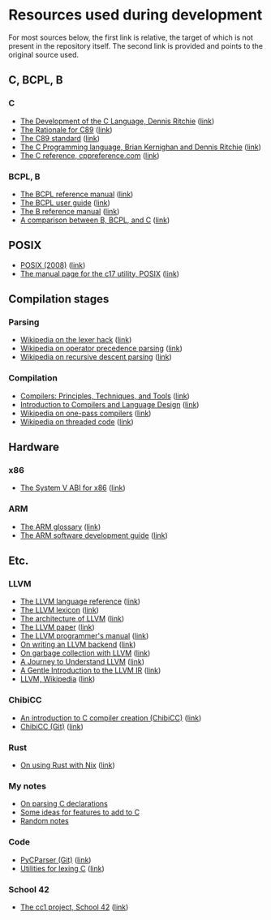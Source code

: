 # Resources used during development

For most sources below, the first link is relative, the target of which is not present in the repository itself. The second link is provided and points to the original source used.

## C, BCPL, B

### C

- [The Development of the C Language, Dennis Ritchie](docs/web/port70.net/~nsz/c/c89/dmr_the_development_of_the_c_language.pdf) ([link](https://port70.net/~nsz/c/c89/dmr_the_development_of_the_c_language.pdf))
- [The Rationale for C89](docs/web/port70.net/~nsz/c/c89/rationale/title.html) ([link](https://port70.net/~nsz/c/c89/rationale/title.html))
- [The C89 standard](docs/web/www.yodaiken.com/wp-content/uploads/2021/05/ansi-iso-9899-1990-1.pdf) ([link](https://www.yodaiken.com/wp-content/uploads/2021/05/ansi-iso-9899-1990-1.pdf))
- [The C Programming language, Brian Kernighan and Dennis Ritchie](docs/web/www.cs.sfu.ca/~ashriram/Courses/CS295/assets/books/C_Book_2nd.pdf) ([link](https://www.cs.sfu.ca/~ashriram/Courses/CS295/assets/books/C_Book_2nd.pdf))
- [The C reference, cppreference.com](docs/cppreference/reference/en/c.html) ([link](https://en.cppreference.com/w/c))

### BCPL, B

- [The BCPL reference manual](docs/web-archive/www.bell-labs.com/usr/dmr/www/bcpl.pdf) ([link](https://web.archive.org/web/20250114133751/https://www.bell-labs.com/usr/dmr/www/bcpl.pdf))
- [The BCPL user guide](docs/web/www.cl.cam.ac.uk/~mr10/bcplman.pdf) ([link](https://www.cl.cam.ac.uk/~mr10/bcplman.pdf))
- [The B reference manual](docs/web-archive/www.bell-labs.com/usr/dmr/www/kbman.pdf) ([link](https://web.archive.org/web/20150611114427/https://www.bell-labs.com/usr/dmr/www/kbman.pdf))
- [A comparison between B, BCPL, and C](docs/web/www.lysator.liu.se/c/clive-on-history.html) ([link](https://www.lysator.liu.se/c/clive-on-history.html))

## POSIX

- [POSIX (2008)](docs/posix/nframe.html) ([link](https://pubs.opengroup.org/onlinepubs/9699919799.orig))
- [The manual page for the c17 utility, POSIX](docs/web/pubs.opengroup.org/onlinepubs/9799919799/utilities/c17.html) ([link](https://pubs.opengroup.org/onlinepubs/9799919799/utilities/c17.html))

## Compilation stages

### Parsing

- [Wikipedia on the lexer hack](docs/web/en.wikipedia.org/wiki/Lexer_hack.html) ([link](https://en.wikipedia.org/wiki/Lexer_hack))
- [Wikipedia on operator precedence parsing](docs/web/en.wikipedia.org/wiki/Operator-precedence_parser.html) ([link](https://en.wikipedia.org/wiki/Operator-precedence_parser))
- [Wikipedia on recursive descent parsing](docs/web/en.wikipedia.org/wiki/Recursive_descent_parser.html) ([link](https://en.wikipedia.org/wiki/Recursive_descent_parser))

### Compilation

- [Compilers: Principles, Techniques, and Tools](<docs/web/repository.unikom.ac.id/48769/1/Compilers - Principles, Techniques, and Tools (2006).pdf>) ([link](<https://repository.unikom.ac.id/48769/1/Compilers - Principles, Techniques, and Tools (2006).pdf>))
- [Introduction to Compilers and Language Design](docs/web/www3.nd.edu/~dthain/compilerbook/compilerbook.pdf) ([link](https://www3.nd.edu/~dthain/compilerbook/compilerbook.pdf))
- [Wikipedia on one-pass compilers](docs/web/en.wikipedia.org/wiki/One-pass_compiler.html) ([link](https://en.wikipedia.org/wiki/One-pass_compiler))
- [Wikipedia on threaded code](docs/web/en.wikipedia.org/wiki/Threaded_code.html) ([link](https://en.wikipedia.org/wiki/Threaded_code))

## Hardware

### x86

- [The System V ABI for x86](docs/web/www.uclibc.org/docs/psABI-i386.pdf) ([link](https://www.uclibc.org/docs/psABI-i386.pdf))

### ARM

- [The ARM glossary](docs/web/documentation-service.arm.com/static/5f873212405d955c5176df15) ([link](https://documentation-service.arm.com/static/5f873212405d955c5176df15))
- [The ARM software development guide](docs/web/documentation-service.arm.com/static/5ea04d399931941038de55af) ([link](https://documentation-service.arm.com/static/5ea04d399931941038de55af))

## Etc.

### LLVM

- [The LLVM language reference](docs/web/llvm.org/docs/LangRef.html) ([link](https://llvm.org/docs/LangRef.html))
- [The LLVM lexicon](docs/web/llvm.org/docs/Lexicon.html) ([link](https://llvm.org/docs/Lexicon.html))
- [The architecture of LLVM](docs/web/aosabook.org/en/v1/llvm.html) ([link](https://aosabook.org/en/v1/llvm.html))
- [The LLVM paper](docs/web/llvm.org/pubs/2004-01-30-CGO-LLVM.pdf) ([link](https://llvm.org/pubs/2004-01-30-CGO-LLVM.pdf))
- [The LLVM programmer's manual](docs/web/llvm.org/docs/ProgrammersManual.html) ([link](https://llvm.org/docs/ProgrammersManual.html))
- [On writing an LLVM backend](docs/web/llvm.org/docs/WritingAnLLVMBackend.html) ([link](https://llvm.org/docs/WritingAnLLVMBackend.html))
- [On garbage collection with LLVM](docs/web/llvm.org/docs/GarbageCollection.html) ([link](https://llvm.org/docs/GarbageCollection.html))
- [A Journey to Understand LLVM](docs/web/un-devs.github.io/low-level-exploration/journey-to-understanding-llvm-ir/index.html) ([link](https://un-devs.github.io/low-level-exploration/journey-to-understanding-llvm-ir/index.html))
- [A Gentle Introduction to the LLVM IR](docs/web/mcyoung.xyz/2023/08/01/llvm-ir/index.html) ([link](https://mcyoung.xyz/2023/08/01/llvm-ir/index.html))
- [LLVM, Wikipedia](docs/web/en.wikipedia.org/wiki/LLVM.html) ([link](https://en.wikipedia.org/wiki/LLVM))

### ChibiCC

- [An introduction to C compiler creation (ChibiCC)](docs/web/www.ocf.berkeley.edu/~stefan/fun/chibicc.html) ([link](https://www.ocf.berkeley.edu/~stefan/fun/chibicc.html))
- [ChibiCC (Git)](docs/git/github.com/rui314/chibicc) ([link](https://github.com/rui314/chibicc))

### Rust

- [On using Rust with Nix](docs/web/nixos.wiki/wiki/Rust.html) ([link](https://nixos.wiki/wiki/Rust))

### My notes

- [On parsing C declarations](docs/local/cdecl.md)
- [Some ideas for features to add to C](docs/local/potential-feature-ideas.md)
- [Random notes](docs/local/notes.md)

### Code

- [PyCParser (Git)](docs/git/github.com/eliben/pycparser) ([link](https://github.com/eliben/pycparser))
- [Utilities for lexing C](docs/web/github.com/nothings/stb/raw/refs/heads/master/stb_c_lexer.h) ([link](https://github.com/nothings/stb/raw/refs/heads/master/stb_c_lexer.h))

### School 42

- [The cc1 project, School 42](docs/web/cdn.intra.42.fr/pdf/pdf/149442/en.subject.pdf) ([link](https://cdn.intra.42.fr/pdf/pdf/149442/en.subject.pdf))

